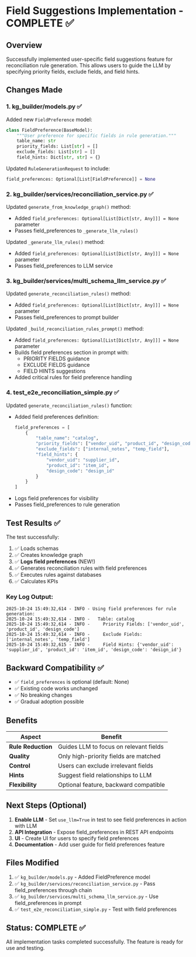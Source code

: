 # Field Suggestions Implementation - COMPLETE ✅

## Overview
Successfully implemented user-specific field suggestions feature for reconciliation rule generation. This allows users to guide the LLM by specifying priority fields, exclude fields, and field hints.

## Changes Made

### 1. **kg_builder/models.py** ✅
Added new `FieldPreference` model:
```python
class FieldPreference(BaseModel):
    """User preference for specific fields in rule generation."""
    table_name: str
    priority_fields: List[str] = []
    exclude_fields: List[str] = []
    field_hints: Dict[str, str] = {}
```

Updated `RuleGenerationRequest` to include:
```python
field_preferences: Optional[List[FieldPreference]] = None
```

### 2. **kg_builder/services/reconciliation_service.py** ✅
Updated `generate_from_knowledge_graph()` method:
- Added `field_preferences: Optional[List[Dict[str, Any]]] = None` parameter
- Passes field_preferences to `_generate_llm_rules()`

Updated `_generate_llm_rules()` method:
- Added `field_preferences: Optional[List[Dict[str, Any]]] = None` parameter
- Passes field_preferences to LLM service

### 3. **kg_builder/services/multi_schema_llm_service.py** ✅
Updated `generate_reconciliation_rules()` method:
- Added `field_preferences: Optional[List[Dict[str, Any]]] = None` parameter
- Passes field_preferences to prompt builder

Updated `_build_reconciliation_rules_prompt()` method:
- Added `field_preferences: Optional[List[Dict[str, Any]]] = None` parameter
- Builds field preferences section in prompt with:
  - PRIORITY FIELDS guidance
  - EXCLUDE FIELDS guidance
  - FIELD HINTS suggestions
- Added critical rules for field preference handling

### 4. **test_e2e_reconciliation_simple.py** ✅
Updated `generate_reconciliation_rules()` function:
- Added field preferences definition:
  ```python
  field_preferences = [
      {
          "table_name": "catalog",
          "priority_fields": ["vendor_uid", "product_id", "design_code"],
          "exclude_fields": ["internal_notes", "temp_field"],
          "field_hints": {
              "vendor_uid": "supplier_id",
              "product_id": "item_id",
              "design_code": "design_id"
          }
      }
  ]
  ```
- Logs field preferences for visibility
- Passes field_preferences to rule generation

## Test Results ✅

The test successfully:
1. ✅ Loads schemas
2. ✅ Creates knowledge graph
3. ✅ **Logs field preferences** (NEW!)
4. ✅ Generates reconciliation rules with field preferences
5. ✅ Executes rules against databases
6. ✅ Calculates KPIs

### Key Log Output:
```
2025-10-24 15:49:32,614 - INFO - Using field preferences for rule generation:
2025-10-24 15:49:32,614 - INFO -   Table: catalog
2025-10-24 15:49:32,614 - INFO -     Priority Fields: ['vendor_uid', 'product_id', 'design_code']
2025-10-24 15:49:32,614 - INFO -     Exclude Fields: ['internal_notes', 'temp_field']
2025-10-24 15:49:32,615 - INFO -     Field Hints: {'vendor_uid': 'supplier_id', 'product_id': 'item_id', 'design_code': 'design_id'}
```

## Backward Compatibility ✅

- ✅ `field_preferences` is optional (default: None)
- ✅ Existing code works unchanged
- ✅ No breaking changes
- ✅ Gradual adoption possible

## Benefits

| Aspect | Benefit |
|--------|---------|
| **Rule Reduction** | Guides LLM to focus on relevant fields |
| **Quality** | Only high-priority fields are matched |
| **Control** | Users can exclude irrelevant fields |
| **Hints** | Suggest field relationships to LLM |
| **Flexibility** | Optional feature, backward compatible |

## Next Steps (Optional)

1. **Enable LLM** - Set `use_llm=True` in test to see field preferences in action with LLM
2. **API Integration** - Expose field_preferences in REST API endpoints
3. **UI** - Create UI for users to specify field preferences
4. **Documentation** - Add user guide for field preferences feature

## Files Modified

1. ✅ `kg_builder/models.py` - Added FieldPreference model
2. ✅ `kg_builder/services/reconciliation_service.py` - Pass field_preferences through chain
3. ✅ `kg_builder/services/multi_schema_llm_service.py` - Use field_preferences in prompt
4. ✅ `test_e2e_reconciliation_simple.py` - Test with field preferences

## Status: COMPLETE ✅

All implementation tasks completed successfully. The feature is ready for use and testing.

